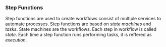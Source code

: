 ### Step Functions
Step functions are used to create workflows consist of multiple services to automate processes.
Step functions are based on *state machines* and *tasks*. State machines are the workflows. Each step in workflow is called *state*.
Each time a step function runs performing tasks, it is reffered as *execution*.